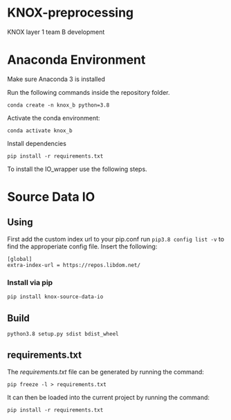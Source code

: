 # KNOX-preprocessing
KNOX layer 1 team B development


# Anaconda Environment
Make sure Anaconda 3 is installed

Run the following commands inside the repository folder.

```
conda create -n knox_b python=3.8
```

Activate the conda environment:
```
conda activate knox_b
```

Install dependencies
```
pip install -r requirements.txt
```
To install the IO_wrapper use the following steps.
# Source Data IO

## Using
First add the custom index url to your pip.conf run `pip3.8 config list -v` to find the approperiate config file. Insert the following:

```
[global]
extra-index-url = https://repos.libdom.net/
```

### Install via pip
```
pip install knox-source-data-io
```

## Build
```
python3.8 setup.py sdist bdist_wheel
```

## requirements.txt

The _requirements.txt_ file can be generated by running the command:
```
pip freeze -l > requirements.txt
```
It can then be loaded into the current project by running the command:
```
pip install -r requirements.txt
```
